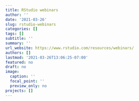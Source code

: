 ```yaml
---
title: RStudio webinars
author: ''
date: '2021-03-26'
slug: rstudio-webinars
categories: []
tags: []
subtitle: ''
summary: ''
url_website: https://www.rstudio.com/resources/webinars/
authors: []
lastmod: '2021-03-26T13:06:25-07:00'
featured: no
draft: no
image:
  caption: ''
  focal_point: ''
  preview_only: no
projects: []
---
```

